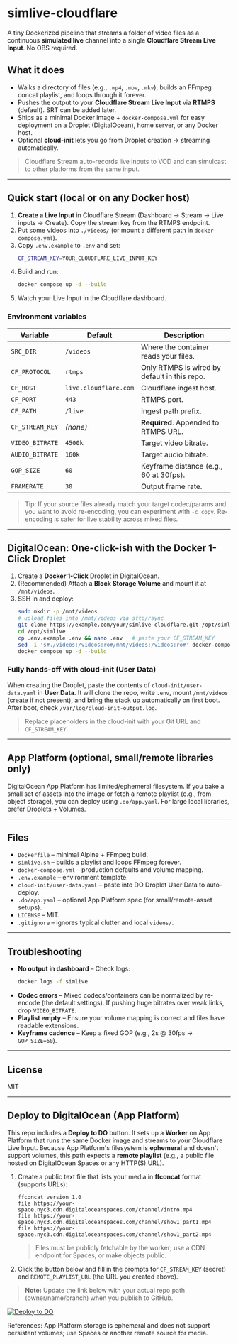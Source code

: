 
# simlive-cloudflare

A tiny Dockerized pipeline that streams a folder of video files as a continuous **simulated live** channel into a single **Cloudflare Stream Live Input**. No OBS required.

## What it does

- Walks a directory of files (e.g., `.mp4`, `.mov`, `.mkv`), builds an FFmpeg concat playlist, and loops through it forever.
- Pushes the output to your **Cloudflare Stream Live Input** via **RTMPS** (default). SRT can be added later.
- Ships as a minimal Docker image + `docker-compose.yml` for easy deployment on a Droplet (DigitalOcean), home server, or any Docker host.
- Optional **cloud-init** lets you go from Droplet creation → streaming automatically.

> Cloudflare Stream auto-records live inputs to VOD and can simulcast to other platforms from the same input.

---

## Quick start (local or on any Docker host)

1) **Create a Live Input** in Cloudflare Stream (Dashboard → Stream → Live inputs → Create). Copy the stream key from the RTMPS endpoint.
2) Put some videos into `./videos/` (or mount a different path in `docker-compose.yml`).
3) Copy `.env.example` to `.env` and set:
   ```bash
   CF_STREAM_KEY=YOUR_CLOUDFLARE_LIVE_INPUT_KEY
   ```
4) Build and run:
   ```bash
   docker compose up -d --build
   ```
5) Watch your Live Input in the Cloudflare dashboard.

### Environment variables

| Variable        | Default | Description |
|----------------|---------|-------------|
| `SRC_DIR`      | `/videos` | Where the container reads your files. |
| `CF_PROTOCOL`  | `rtmps` | Only RTMPS is wired by default in this repo. |
| `CF_HOST`      | `live.cloudflare.com` | Cloudflare ingest host. |
| `CF_PORT`      | `443` | RTMPS port. |
| `CF_PATH`      | `/live` | Ingest path prefix. |
| `CF_STREAM_KEY`| *(none)* | **Required**. Appended to RTMPS URL. |
| `VIDEO_BITRATE`| `4500k` | Target video bitrate. |
| `AUDIO_BITRATE`| `160k` | Target audio bitrate. |
| `GOP_SIZE`     | `60` | Keyframe distance (e.g., 60 at 30fps). |
| `FRAMERATE`    | `30` | Output frame rate. |

> Tip: If your source files already match your target codec/params and you want to avoid re-encoding, you can experiment with `-c copy`. Re-encoding is safer for live stability across mixed files.

---

## DigitalOcean: One-click-ish with the Docker 1-Click Droplet

1) Create a **Docker 1-Click** Droplet in DigitalOcean.
2) (Recommended) Attach a **Block Storage Volume** and mount it at `/mnt/videos`.
3) SSH in and deploy:
   ```bash
   sudo mkdir -p /mnt/videos
   # upload files into /mnt/videos via sftp/rsync
   git clone https://example.com/your/simlive-cloudflare.git /opt/simlive
   cd /opt/simlive
   cp .env.example .env && nano .env   # paste your CF_STREAM_KEY
   sed -i 's#./videos:/videos:ro#/mnt/videos:/videos:ro#' docker-compose.yml
   docker compose up -d --build
   ```

### Fully hands-off with cloud-init (User Data)

When creating the Droplet, paste the contents of `cloud-init/user-data.yaml` in **User Data**. It will clone the repo, write `.env`, mount `/mnt/videos` (create if not present), and bring the stack up automatically on first boot. After boot, check `/var/log/cloud-init-output.log`.

> Replace placeholders in the cloud-init with your Git URL and `CF_STREAM_KEY`.

---

## App Platform (optional, small/remote libraries only)

DigitalOcean App Platform has limited/ephemeral filesystem. If you bake a small set of assets into the image or fetch a remote playlist (e.g., from object storage), you can deploy using `.do/app.yaml`. For large local libraries, prefer Droplets + Volumes.

---

## Files

- `Dockerfile` – minimal Alpine + FFmpeg build.
- `simlive.sh` – builds a playlist and loops FFmpeg forever.
- `docker-compose.yml` – production defaults and volume mapping.
- `.env.example` – environment template.
- `cloud-init/user-data.yaml` – paste into DO Droplet User Data to auto-deploy.
- `.do/app.yaml` – optional App Platform spec (for small/remote-asset setups).
- `LICENSE` – MIT.
- `.gitignore` – ignores typical clutter and local `videos/`.

---

## Troubleshooting

- **No output in dashboard** – Check logs:
  ```bash
  docker logs -f simlive
  ```
- **Codec errors** – Mixed codecs/containers can be normalized by re-encode (the default settings). If pushing huge bitrates over weak links, drop `VIDEO_BITRATE`.
- **Playlist empty** – Ensure your volume mapping is correct and files have readable extensions.
- **Keyframe cadence** – Keep a fixed GOP (e.g., 2s @ 30fps → `GOP_SIZE=60`).

---

## License

MIT


---

## Deploy to DigitalOcean (App Platform)

This repo includes a **Deploy to DO** button. It sets up a **Worker** on App Platform that runs the same Docker image and streams to your Cloudflare Live Input. Because App Platform's filesystem is **ephemeral** and doesn't support volumes, this path expects a **remote playlist** (e.g., a public file hosted on DigitalOcean Spaces or any HTTP(S) URL).

1) Create a public text file that lists your media in **ffconcat** format (supports URLs):
   ```
   ffconcat version 1.0
   file https://your-space.nyc3.cdn.digitaloceanspaces.com/channel/intro.mp4
   file https://your-space.nyc3.cdn.digitaloceanspaces.com/channel/show1_part1.mp4
   file https://your-space.nyc3.cdn.digitaloceanspaces.com/channel/show1_part2.mp4
   ```
   > Files must be publicly fetchable by the worker; use a CDN endpoint for Spaces, or make objects public.

2) Click the button below and fill in the prompts for `CF_STREAM_KEY` (secret) and `REMOTE_PLAYLIST_URL` (the URL you created above).

> **Note:** Update the link below with your actual repo path (owner/name/branch) when you publish to GitHub.

[![Deploy to DO](https://www.deploytodo.com/do-btn-blue.svg)](https://cloud.digitalocean.com/apps/new?repo=https://github.com/dblodorn/simlive-cloudflare/tree/main)

References: App Platform storage is ephemeral and does not support persistent volumes; use Spaces or another remote source for media.
